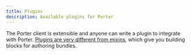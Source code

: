 ```yaml
---
title: Plugins
description: Available plugins for Porter
---
```


The Porter client is extensible and anyone can write a plugin to integrate with Porter. [Plugins are very different
from mixins][vs], which give you building blocks for authoring bundles.

[vs]: /mixins-vs-plugins